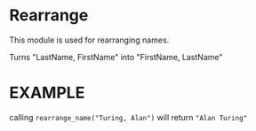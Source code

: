 Rearrange
==========

This module is used for rearranging names.

Turns "LastName, FirstName" into "FirstName, LastName"

# EXAMPLE

calling `rearrange_name("Turing, Alan")` will return `"Alan Turing"`
